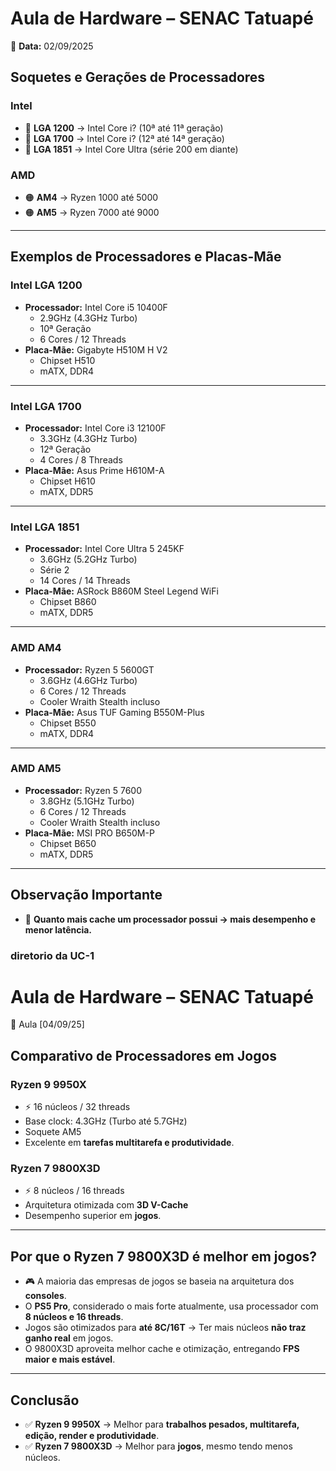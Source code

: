 # Aula de Hardware – SENAC Tatuapé  
📅 **Data:** 02/09/2025  

## Soquetes e Gerações de Processadores

### Intel
- 🔵 **LGA 1200** → Intel Core i? (10ª até 11ª geração)  
- 🔵 **LGA 1700** → Intel Core i? (12ª até 14ª geração)  
- 🔵 **LGA 1851** → Intel Core Ultra (série 200 em diante)  

### AMD
- 🟠 **AM4** → Ryzen 1000 até 5000  
- 🟠 **AM5** → Ryzen 7000 até 9000  

---

## Exemplos de Processadores e Placas-Mãe

### Intel LGA 1200
- **Processador:** Intel Core i5 10400F  
  - 2.9GHz (4.3GHz Turbo)  
  - 10ª Geração  
  - 6 Cores / 12 Threads  
- **Placa-Mãe:** Gigabyte H510M H V2  
  - Chipset H510  
  - mATX, DDR4  

---

### Intel LGA 1700
- **Processador:** Intel Core i3 12100F  
  - 3.3GHz (4.3GHz Turbo)  
  - 12ª Geração  
  - 4 Cores / 8 Threads  
- **Placa-Mãe:** Asus Prime H610M-A  
  - Chipset H610  
  - mATX, DDR5  

---

### Intel LGA 1851
- **Processador:** Intel Core Ultra 5 245KF  
  - 3.6GHz (5.2GHz Turbo)  
  - Série 2  
  - 14 Cores / 14 Threads  
- **Placa-Mãe:** ASRock B860M Steel Legend WiFi  
  - Chipset B860  
  - mATX, DDR5  

---

### AMD AM4
- **Processador:** Ryzen 5 5600GT  
  - 3.6GHz (4.6GHz Turbo)  
  - 6 Cores / 12 Threads  
  - Cooler Wraith Stealth incluso  
- **Placa-Mãe:** Asus TUF Gaming B550M-Plus  
  - Chipset B550  
  - mATX, DDR4  

---

### AMD AM5
- **Processador:** Ryzen 5 7600  
  - 3.8GHz (5.1GHz Turbo)  
  - 6 Cores / 12 Threads  
  - Cooler Wraith Stealth incluso  
- **Placa-Mãe:** MSI PRO B650M-P  
  - Chipset B650  
  - mATX, DDR5  

---

## Observação Importante
- 📌 **Quanto mais cache um processador possui → mais desempenho e menor latência.**

### diretorio da UC-1 



# Aula de Hardware – SENAC Tatuapé  
📅 Aula [04/09/25]  

## Comparativo de Processadores em Jogos

### Ryzen 9 9950X
- ⚡ 16 núcleos / 32 threads  
- Base clock: 4.3GHz (Turbo até 5.7GHz)  
- Soquete AM5  
- Excelente em **tarefas multitarefa e produtividade**.  

### Ryzen 7 9800X3D
- ⚡ 8 núcleos / 16 threads  
- Arquitetura otimizada com **3D V-Cache**  
- Desempenho superior em **jogos**.  

---

## Por que o Ryzen 7 9800X3D é melhor em jogos?
- 🎮 A maioria das empresas de jogos se baseia na arquitetura dos **consoles**.  
- O **PS5 Pro**, considerado o mais forte atualmente, usa processador com **8 núcleos e 16 threads**.  
- Jogos são otimizados para **até 8C/16T** → Ter mais núcleos **não traz ganho real** em jogos.  
- O 9800X3D aproveita melhor cache e otimização, entregando **FPS maior e mais estável**.  

---

## Conclusão
- ✅ **Ryzen 9 9950X** → Melhor para **trabalhos pesados, multitarefa, edição, render e produtividade**.  
- ✅ **Ryzen 7 9800X3D** → Melhor para **jogos**, mesmo tendo menos núcleos.  


